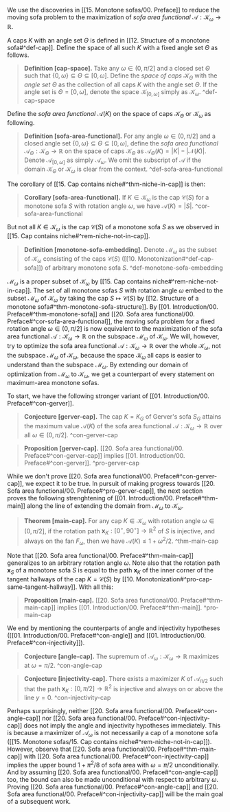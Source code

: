 We use the discoveries in [[15. Monotone sofas/00. Preface]] to reduce the moving sofa problem to the maximization of _sofa area functional_ $\mathcal{A} : \mathcal{K}_\omega \to \mathbb{R}$.

A caps $K$ with an angle set $\Theta$ is defined in [[12. Structure of a monotone sofa#^def-cap]]. Define the space of all such $K$ with a fixed angle set $\Theta$ as follows.

> __Definition [cap-space].__ Take any $\omega \in (0, \pi/2]$ and a closed set $\Theta$ such that $\left\{ 0, \omega \right\} \subseteq \Theta \subseteq [0, \omega]$. Define the _space of caps_ $\mathcal{K}_\Theta$ with the _angle set_ $\Theta$ as the collection of all caps $K$ with the angle set $\Theta$. If the angle set is $\Theta = [0, \omega]$, denote the space $\mathcal{K}_{[0, \omega]}$ simply as $\mathcal{K}_\omega$. ^def-cap-space

Define the _sofa area functional_ $\mathcal{A}(K)$ on the space of caps $\mathcal{K}_\Theta$ or $\mathcal{K}_\omega$ as following.

> __Definition [sofa-area-functional].__ For any angle $\omega \in (0, \pi/2]$ and a closed angle set $\left\{ 0, \omega \right\} \subseteq \Theta \subseteq [0, \omega]$, define the _sofa area functional_ $\mathcal{A}_{\Theta} : \mathcal{K}_\Theta \to \mathbb{R}$ on the space of caps $\mathcal{K}_\Theta$ as $\mathcal{A}_{\Theta}(K) = |K| - |\mathcal{N}(K)|$. Denote $\mathcal{A}_{[0, \omega]}$ as simply $\mathcal{A}_\omega$. We omit the subscript of $\mathcal{A}$ if the domain $\mathcal{K}_\Theta$ or $\mathcal{K}_\omega$ is clear from the context. ^def-sofa-area-functional

The corollary of [[15. Cap contains niche#^thm-niche-in-cap]] is then:

> __Corollary [sofa-area-functional].__ If $K \in \mathcal{K}_\omega$ is the cap $\mathcal{C}(S)$ for a monotone sofa $S$ with rotation angle $\omega$, we have $\mathcal{A}(K) = |S|$. ^cor-sofa-area-functional

But not all $K \in \mathcal{K}_\omega$ is the cap $\mathcal{C}(S)$ of a monotone sofa $S$ as we observed in [[15. Cap contains niche#^rem-niche-not-in-cap]].

> __Definition [monotone-sofa-embedding].__ Denote $\mathcal{M}_\omega$ as the subset of $\mathcal{K}_\omega$ consisting of the caps $\mathcal{C}(S)$ ([[10. Monotonization#^def-cap-sofa]]) of arbitrary monotone sofa $S$. ^def-monotone-sofa-embedding

$\mathcal{M}_\omega$ is a proper subset of $\mathcal{K}_\omega$ by [[15. Cap contains niche#^rem-niche-not-in-cap]]. The set of all monotone sofas $S$ with rotation angle $\omega$ embed to the subset $\mathcal{M}_\omega$ of $\mathcal{K}_\omega$ by taking the cap $S \mapsto \mathcal{C}(S)$ by [[12. Structure of a monotone sofa#^thm-monotone-sofa-structure]]. By [[01. Introduction/00. Preface#^thm-monotone-sofa]] and [[20. Sofa area functional/00. Preface#^cor-sofa-area-functional]], the moving sofa problem for a fixed rotation angle $\omega \in (0, \pi/2]$ is now equivalent to the maximization of the sofa area functional $\mathcal{A} : \mathcal{K}_\omega \to \mathbb{R}$ on the subspace $\mathcal{M}_\omega$ of $\mathcal{K}_\omega$. We will, however, try to optimize the sofa area functional $\mathcal{A} : \mathcal{K}_\omega \to \mathbb{R}$ over the whole $\mathcal{K}_\omega$, not the subspace $\mathcal{M}_\omega$ of $\mathcal{K}_\omega$, because the space $\mathcal{K}_\omega$ all caps is easier to understand than the subspace $\mathcal{M}_\omega$. By extending our domain of optimization from $\mathcal{M}_\omega$ to $\mathcal{K}_\omega$, we get a counterpart of every statement on maximum-area monotone sofas.

To start, we have the following stronger variant of [[01. Introduction/00. Preface#^con-gerver]].

> __Conjecture [gerver-cap].__ The cap $K = K_G$ of Gerver's sofa $S_G$ attains the maximum value $\mathcal{A}(K)$ of the sofa area functional $\mathcal{A} : \mathcal{K}_\omega \to \mathbb{R}$ over all $\omega \in (0, \pi/2]$. ^con-gerver-cap

> __Proposition [gerver-cap].__ [[20. Sofa area functional/00. Preface#^con-gerver-cap]] implies [[01. Introduction/00. Preface#^con-gerver]]. ^pro-gerver-cap

While we don't prove [[20. Sofa area functional/00. Preface#^con-gerver-cap]], we expect it to be true. In pursuit of making progress towards [[20. Sofa area functional/00. Preface#^pro-gerver-cap]], the next section proves the following strenghtening of [[01. Introduction/00. Preface#^thm-main]] along the line of extending the domain from $\mathcal{M}_\omega$ to $\mathcal{K}_\omega$.

> __Theorem [main-cap].__ For any cap $K \in \mathcal{K}_\omega$ with rotation angle $\omega \in (0, \pi/2]$, if the rotation path $\mathbf{x}_K : [0^\circ, 90^\circ] \to \mathbb{R}^2$ of $S$ is injective, and always on the fan $F_\omega$, then we have $\mathcal{A}(K) \leq 1 + \omega^2/2$. ^thm-main-cap

Note that [[20. Sofa area functional/00. Preface#^thm-main-cap]] generalizes to an arbitrary rotation angle $\omega$. Note also that the rotation path $\mathbf{x}_S$ of a monotone sofa $S$ is equal to the path $\mathbf{x}_K$ of the inner corner of the tangent hallways of the cap $K = \mathcal{C}(S)$ by [[10. Monotonization#^pro-cap-same-tangent-hallway]]. With all this:

> __Proposition [main-cap].__ [[20. Sofa area functional/00. Preface#^thm-main-cap]] implies [[01. Introduction/00. Preface#^thm-main]]. ^pro-main-cap

We end by mentioning the counterparts of angle and injectivity hypotheses ([[01. Introduction/00. Preface#^con-angle]] and [[01. Introduction/00. Preface#^con-injectivity]]).

> __Conjecture [angle-cap].__ The supremum of $\mathcal{A}_{\omega} : \mathcal{K}_\omega \to \mathbb{R}$ maximizes at $\omega = \pi/2$. ^con-angle-cap

> __Conjecture [injectivity-cap].__ There exists a maximizer $K$ of $\mathcal{A}_{\pi/2}$ such that the path $\mathbf{x}_K : [0, \pi/2] \to \mathbb{R}^2$ is injective and always on or above the line $y = 0$. ^con-injectivity-cap

Perhaps surprisingly, neither [[20. Sofa area functional/00. Preface#^con-angle-cap]] nor [[20. Sofa area functional/00. Preface#^con-injectivity-cap]] does not imply the angle and injectivity hypotheses immediately. This is because a maximizer of $\mathcal{A}_\omega$ is not necessarily a cap of a monotone sofa ([[15. Monotone sofas/15. Cap contains niche#^rem-niche-not-in-cap]]). However, observe that [[20. Sofa area functional/00. Preface#^thm-main-cap]] with [[20. Sofa area functional/00. Preface#^con-injectivity-cap]] implies the upper bound $1 + \pi^2/8$ of sofa area with $\omega = \pi/2$ unconditionally. And by assuming [[20. Sofa area functional/00. Preface#^con-angle-cap]] too, the bound can also be made unconditional with respect to arbitrary $\omega$. Proving [[20. Sofa area functional/00. Preface#^con-angle-cap]] and [[20. Sofa area functional/00. Preface#^con-injectivity-cap]] will be the main goal of a subsequent work.